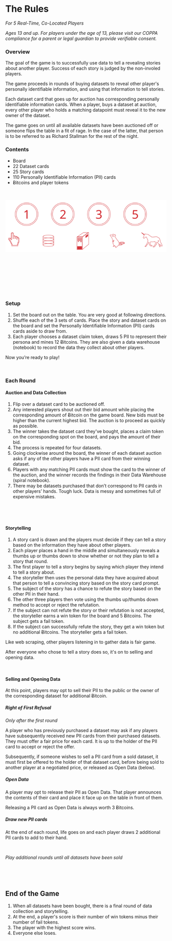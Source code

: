 # The Rules

_For 5 Real-Time, Co-Located Players_

_Ages 13 and up. For players under the age of 13, please visit our COPPA compliance for a parent or legal guardian to provide verifiable consent._

### Overview

The goal of the game is to successfully use data to tell a revealing stories about another player. Success of each story is judged by the non-involed players.

The game proceeds in rounds of buying datasets to reveal other player's personally identifiable information, and using that information to tell stories.

Each dataset card that goes up for auction has corresponding personally identifiable information cards. When a player, buys a dataset at auction, every other player who holds a matching datapoint must reveal it to the new owner of the dataset.

The game goes on until all available datasets have been auctioned off or someone flips the table in a fit of rage. In the case of the latter, that person is to be referred to as Richard Stallman for the rest of the night.

### Contents

* Board
* 22 Dataset cards
* 25 Story cards
* 110 Personally Identifiable Information (PII) cards
* Ƀitcoins and player tokens

&nbsp;

![Tokens](tokens.svg "Mouse Pancake Server Mouse Unicorn")

&nbsp;

&nbsp;

&nbsp;

&nbsp;

### Setup

1. Set the board out on the table. You are very good at following directions.
2. Shuffle each of the 3 sets of cards. Place the story and dataset cards on the board and set the Personally Identifiable Information (PII) cards cards aside to draw from. 
3. Each player chooses a dataset claim token, draws 5 PII to represent their persona and mines 12 Ƀitcoins. They are also given a data warehouse (notebook) to record the data they collect about other players.

Now you’re ready to play!

&nbsp;

### Each Round

#### Auction and Data Collection

1. Flip over a dataset card to be auctioned off.
2. Any interested players shout out their bid amount while placing the corresponding amount of Ƀitcoin on the game board. New bids must be higher than the current highest bid. The auction is to proceed as quickly as possible. 
3. The winner takes the dataset card they've bought, places a claim token on the corresponding spot on the board, and pays the amount of their bid.
4. The process is repeated for four datasets.
5. Going clockwise around the board, the winner of each dataset auction asks if any of the other players have a PII card from their winning dataset.
6. Players with any matching PII cards must show the card to the winner of the auction, and the winner records the findings in their Data Warehouse (spiral notebook).
7. There may be datasets purchased that don’t correspond to PII cards in other players’ hands. Tough luck. Data is messy and sometimes full of expensive mistakes.

&nbsp;

&nbsp;

#### Storytelling

1. A story card is drawn and the players must decide if they can tell a story based on the information they have about other players. 
2. Each player places a hand in the middle and simultaneously reveals a thumbs up or thumbs down to show whether or not they plan to tell a story that round. 
3. The first player to tell a story begins by saying which player they intend to tell a story about. 
4. The storyteller then uses the personal data they have acquired about that person to tell a convincing story based on the story card prompt. 
5. The subject of the story has a chance to refute the story based on the other PII in their hand. 
6. The other three players then vote using the thumbs up/thumbs down method to accept or reject the refutation. 
7. If the subject can not refute the story or their refutation is not accepted, the storyteller earns a win token for the board and 5 Ƀitcoins. The subject gets a fail token.
8. If the subject can successfully refute the story, they get a win token but no additional Ƀitcoins. The storyteller gets a fail token.

Like web scraping, other players listening in to gather data is fair game.

After everyone who chose to tell a story does so, it's on to selling and opening data.

&nbsp;

#### Selling and Opening Data

At this point, players may opt to sell their PII to the public or the owner of the corresponding dataset for additional Ƀitcoin.

##### Right of First Refusal

_Only after the first round_

A player who has previously purchased a dataset may ask if any players have subsequently received new PII cards from their purchased datasets. They must offer a fair price for each card. It is up to the holder of the PII card to accept or reject the offer.

Subsequently, if someone wishes to sell a PII card from a sold dataset, it must first be offered to the holder of that dataset card, before being sold to another player at a negotiated price, or released as Open Data (below).

##### Open Data

A player may opt to release their PII as Open Data. That player announces the contents of their card and place it face up on the table in front of them.

Releasing a PII card as Open Data is always worth 3 Ƀitcoins.

##### Draw new PII cards

At the end of each round, life goes on and each player draws 2 additional PII cards to add to their hand.

&nbsp;


*Play additional rounds until all datasets have been sold*

&nbsp;

&nbsp;

## End of the Game

1. When all datasets have been bought, there is a final round of data collection and storytelling.
2. At the end, a player's score is their number of win tokens minus their number of fail tokens.
3. The player with the highest score wins. 
4. Everyone else loses.
